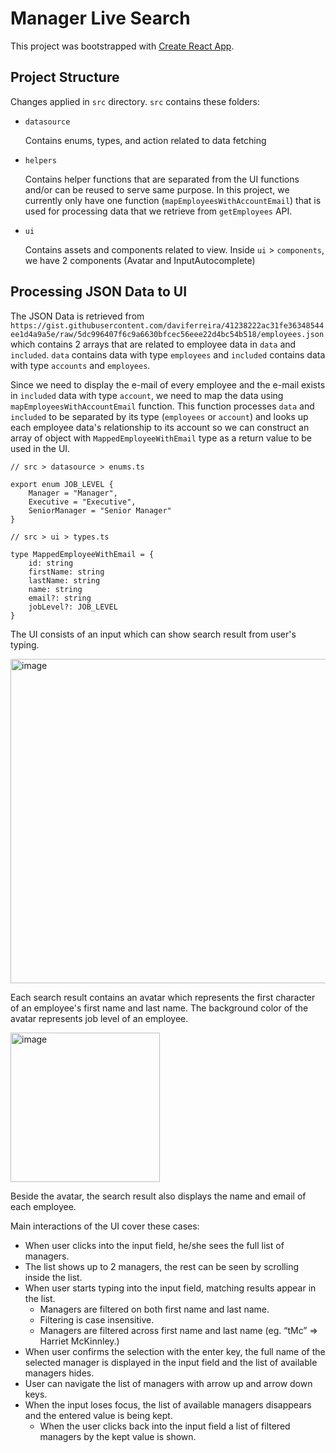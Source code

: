 # Manager Live Search

This project was bootstrapped with [Create React App](https://github.com/facebook/create-react-app).

## Project Structure

Changes applied in `src` directory.
`src` contains these folders:
- `datasource`

  Contains enums, types, and action related to data fetching
- `helpers`

  Contains helper functions that are separated from the UI functions and/or can be reused to serve same purpose. In this project, we currently only have one function (`mapEmployeesWithAccountEmail`) that is used for processing data that we retrieve from `getEmployees` API.

- `ui`

  Contains assets and components related to view.
  Inside `ui` > `components`, we have 2 components (Avatar and InputAutocomplete)

## Processing JSON Data to UI
The JSON Data is retrieved from `https://gist.githubusercontent.com/daviferreira/41238222ac31fe36348544ee1d4a9a5e/raw/5dc996407f6c9a6630bfcec56eee22d4bc54b518/employees.json` which contains 2 arrays that are related to employee data in `data` and `included`.
`data` contains data with type `employees` and `included` contains data with type `accounts` and `employees`.

Since we need to display the e-mail of every employee and the e-mail exists in `included` data with type `account`, we need to map the data using `mapEmployeesWithAccountEmail` function. This function processes `data` and `included` to be separated by its type (`employees` or `account`) and looks up each employee data's relationship to its account so we can construct an array of object with `MappedEmployeeWithEmail` type as a return value to be used in the UI.

```
// src > datasource > enums.ts

export enum JOB_LEVEL {
    Manager = "Manager",
    Executive = "Executive",
    SeniorManager = "Senior Manager"
}

// src > ui > types.ts

type MappedEmployeeWithEmail = {
    id: string
    firstName: string
    lastName: string
    name: string
    email?: string
    jobLevel?: JOB_LEVEL
}
```

The UI consists of an input which can show search result from user's typing.

<img width="519" alt="image" src="https://user-images.githubusercontent.com/17190327/166188901-8793a6c1-8f27-45ed-9286-788f1ece800f.png">

Each search result contains an avatar which represents the first character of an employee's first name and last name. The background color of the avatar represents job level of an employee.

<img width="239" alt="image" src="https://user-images.githubusercontent.com/17190327/166191421-34a1fbfd-eecb-42a4-8bc0-8f1147de77ed.png">

Beside the avatar, the search result also displays the name and email of each employee.

Main interactions of the UI cover these cases:
- When user clicks into the input field, he/she sees the full list of managers.
- The list shows up to 2 managers, the rest can be seen by scrolling inside the list.
- When user starts typing into the input field, matching results appear in the list. 
  -  Managers are filtered on both first name and last name. 
  -  Filtering is case insensitive. 
  -  Managers are filtered across first name and last name (eg. “tMc” => Harriet McKinnley.)
-  When user confirms the selection with the enter key, the full name of the selected manager is displayed in the input field and the list of available managers hides.
-  User can navigate the list of managers with arrow up and arrow down keys.
-  When the input loses focus, the list of available managers disappears and the entered value is being kept.
   -  When the user clicks back into the input field a list of filtered managers by the kept value is shown.
